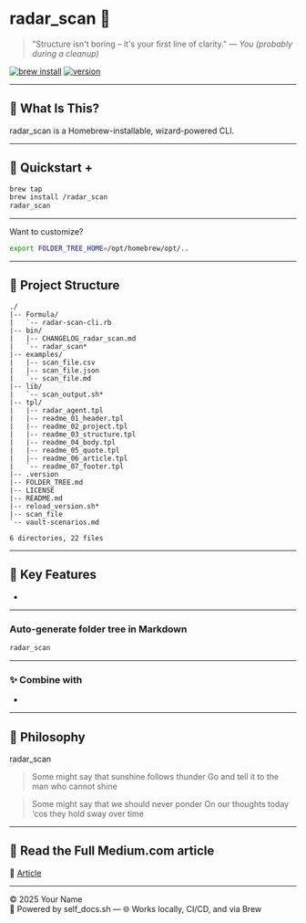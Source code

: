 # radar_scan 🌳

> "Structure isn't boring – it's your first line of clarity." — *You (probably during a cleanup)*

[![brew install](https://img.shields.io/badge/brew--install-success-green?logo=homebrew)](https://github.com/raymonepping/homebrew-radar_scan)
[![version](https://img.shields.io/badge/version-1.0.9-blue)](https://github.com/raymonepping/homebrew-radar_scan)

---

## 🧭 What Is This?

radar_scan is a Homebrew-installable, wizard-powered CLI.

---

## 🚀 Quickstart +

```bash
brew tap 
brew install /radar_scan
radar_scan
```

---

Want to customize?

```bash
export FOLDER_TREE_HOME=/opt/homebrew/opt/..
```

---

## 📂 Project Structure

```
./
|-- Formula/
|   `-- radar-scan-cli.rb
|-- bin/
|   |-- CHANGELOG_radar_scan.md
|   `-- radar_scan*
|-- examples/
|   |-- scan_file.csv
|   |-- scan_file.json
|   `-- scan_file.md
|-- lib/
|   `-- scan_output.sh*
|-- tpl/
|   |-- radar_agent.tpl
|   |-- readme_01_header.tpl
|   |-- readme_02_project.tpl
|   |-- readme_03_structure.tpl
|   |-- readme_04_body.tpl
|   |-- readme_05_quote.tpl
|   |-- readme_06_article.tpl
|   `-- readme_07_footer.tpl
|-- .version
|-- FOLDER_TREE.md
|-- LICENSE
|-- README.md
|-- reload_version.sh*
|-- scan_file
`-- vault-scenarios.md

6 directories, 22 files
```

---

## 🔑 Key Features

- 

---

### Auto-generate folder tree in Markdown
```bash
radar_scan
```

---

### ✨ Combine with

- 

---

## 🧠 Philosophy

radar_scan 

> Some might say that sunshine follows thunder
> Go and tell it to the man who cannot shine

> Some might say that we should never ponder
> On our thoughts today ‘cos they hold sway over time

---

## 📘 Read the Full Medium.com article

📖 [Article](..) 

---

© 2025 Your Name  
🧠 Powered by self_docs.sh — 🌐 Works locally, CI/CD, and via Brew
